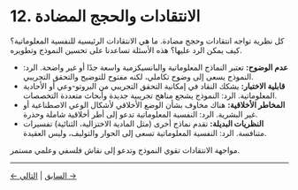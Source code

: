 # 12. الانتقادات والحجج المضادة

كل نظرية تواجه انتقادات وحجج مضادة. ما هي الانتقادات الرئيسية للنفسية المعلوماتية؟ كيف يمكن الرد عليها؟ هذه الأسئلة تساعدنا على تحسين النموذج وتطويره.

- **عدم الوضوح:** تعتبر النماذج المعلوماتية والبانسيكزمية واسعة جدًا أو غير واضحة. الرد: النموذج يسعى إلى وضوح تكاملي، لكنه مفتوح للتوضيح والتحقق التجريبي.
- **قابلية الاختبار:** يشكك النقاد في إمكانية التحقق التجريبي من البروتو-وعي أو الأحادية المعلوماتية. الرد: النموذج يشجع مناهج تجريبية جديدة وأبحاث متعددة التخصصات.
- **المخاطر الأخلاقية:** هناك مخاوف بشأن الوضع الأخلاقي لأشكال الوعي الاصطناعية أو غير البشرية. الرد: النفسية المعلوماتية تدعو إلى أطر أخلاقية شاملة وحذرة.
- **النظريات البديلة:** تقدم نماذج أخرى (مثل المادية الاختزالية، الثنائية) تفسيرات متنافسة. الرد: النفسية المعلوماتية تسعى إلى الحوار والتوليف، وليس العقيدة.

مواجهة الانتقادات تقوي النموذج وتدعو إلى نقاش فلسفي وعلمي مستمر.

---
<div class="navigation-links">
<a href="../11_دراسات_حالة_وتطبيقات/" class="nav-link prev-link">← السابق</a> | <a href="../13_المنهجية_والإبستمولوجيا/" class="nav-link next-link">التالي →</a>
</div>

